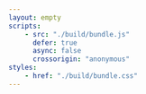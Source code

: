 ```yaml
---
layout: empty
scripts:
    - src: "./build/bundle.js"
      defer: true
      async: false
      crossorigin: "anonymous"
styles:
    - href: "./build/bundle.css"
---
```


<div class="svelte-main"></div>

<style>
    main{
        width: 100%;
        padding: 0 calc( max(5px, ( 100vw - 100em ) / 2 ));
    }

</style>